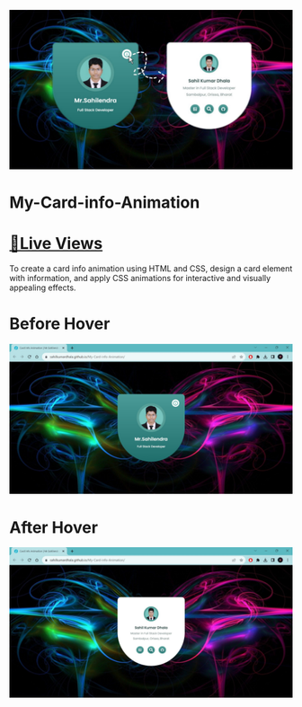 ![theme](https://github.com/sahilkumardhala/My-Card-info-Animation/blob/main/Theme.jpg)

# My-Card-info-Animation
# [📌Live Views](https://sahilkumardhala.github.io/My-Card-info-Animation/)
To create a card info animation using HTML and CSS, design a card element with information, and apply CSS animations for interactive and visually appealing effects.
# Before Hover
![screenshot1](https://github.com/sahilkumardhala/My-Card-info-Animation/blob/main/Screenshot%201.jpg)

# After Hover
![screenshot2](https://github.com/sahilkumardhala/My-Card-info-Animation/blob/main/Screenshot%202%20.jpg)
